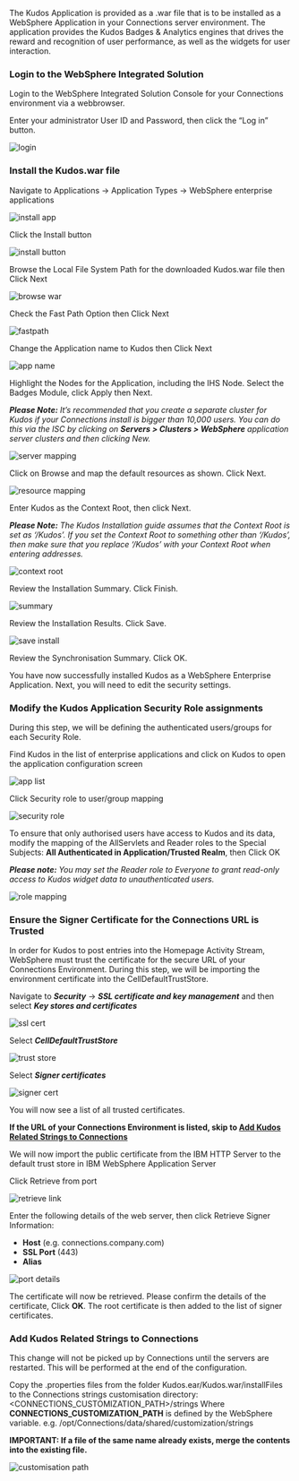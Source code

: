 The Kudos Application is provided as a .war file that is to be installed as a WebSphere Application in your Connections server environment.
The application provides the Kudos Badges & Analytics engines that drives the reward and recognition of user performance, as well as the widgets for user
interaction.

### Login to the WebSphere Integrated Solution

Login to the WebSphere Integrated Solution Console for your Connections environment via a webbrowser.

Enter your administrator User ID and Password, then click the “Log in” button.

![login](/assets/badges/install/app/WAS_Console_login.png)

### Install the Kudos.war file

Navigate to Applications → Application Types → WebSphere enterprise applications

![install app](/assets/badges/install/app/install_app.png)

Click the Install button

![install button](/assets/badges/install/app/install_button.png)

Browse the Local File System Path for the downloaded Kudos.war file then Click Next

![browse war](/assets/badges/install/app/browse_war.png)

Check the Fast Path Option then Click Next

![fastpath](/assets/badges/install/app/fastpath.png)

Change the Application name to Kudos then Click Next

![app name](/assets/badges/install/app/app_name.png)

Highlight the Nodes for the Application, including the IHS Node. Select the Badges Module, click Apply then Next.

**_Please Note:_** _It’s recommended that you create a separate cluster for Kudos if your Connections install is bigger than 10,000 users. You can do this via the ISC by clicking on_ **_Servers > Clusters > WebSphere_** _application server clusters and then clicking New._

![server mapping](/assets/badges/install/app/server_mapping.png)

Click on Browse and map the default resources as shown. Click Next.
<!--- //cluster??? -->
![resource mapping](/assets/badges/install/app/resource_mapping.png)

Enter Kudos as the Context Root, then click Next.

**_Please Note:_** _The Kudos Installation guide assumes that the Context Root is set as ‘/Kudos’. If you set the Context Root to something other than ‘/Kudos’, then make sure that you replace ‘/Kudos’ with your Context Root when entering addresses._

![context root](/assets/badges/install/app/context_root.png)

Review the Installation Summary. Click Finish.

![summary](/assets/badges/install/app/summary.png)

Review the Installation Results. Click Save.

![save install](/assets/badges/install/app/save_install.png)

Review the Synchronisation Summary. Click OK.

You have now successfully installed Kudos as a WebSphere Enterprise Application. Next, you will need to edit the security settings.


### Modify the Kudos Application Security Role assignments

During this step, we will be defining the authenticated users/groups for each Security Role.

Find Kudos in the list of enterprise applications and click on Kudos to open the application configuration screen

![app list](/assets/badges/install/app/kudos_app_list.png)

Click Security role to user/group mapping

![security role](/assets/badges/install/app/security_role_link.png)

To ensure that only authorised users have access to Kudos and its data, modify the mapping of the AllServlets and Reader roles to the Special Subjects: **All Authenticated in Application/Trusted Realm**, then Click OK

**_Please note:_** _You may set the Reader role to Everyone to grant read-only access to Kudos widget data to unauthenticated users._

![role mapping](/assets/badges/install/app/role_mapping.png)

### Ensure the Signer Certificate for the Connections URL is Trusted

In order for Kudos to post entries into the Homepage Activity Stream, WebSphere must trust the certificate for the secure URL of your Connections
Environment. During this step, we will be importing the environment certificate into the CellDefaultTrustStore.

Navigate to **_Security_** → **_SSL certificate and key management_** and then select **_Key stores and certificates_**

![ssl cert](/assets/badges/install/app/SSL_cert_link.png)

Select **_CellDefaultTrustStore_**

![trust store](/assets/badges/install/app/celldefaulttruststore.png)

Select **_Signer certificates_**

![signer cert](/assets/badges/install/app/signer_cert_link.png)

You will now see a list of all trusted certificates.

**If the URL of your Connections Environment is listed, skip to [Add Kudos Related Strings to Connections](/badges/install/app/app/#add-kudos-related-strings-to-connections)**

We will now import the public certificate from the IBM HTTP Server to the default trust store in IBM WebSphere Application Server

Click Retrieve from port

![retrieve link](/assets/badges/install/app/retrieve_link.png)

Enter the following details of the web server, then click Retrieve Signer Information:

- **Host** (e.g. connections.company.com)
- **SSL Port** (443)
- **Alias**

![port details](/assets/badges/install/app/port_details.png)


The certificate will now be retrieved. Please confirm the details of the certificate, Click **OK**.
The root certificate is then added to the list of signer certificates.

### Add Kudos Related Strings to Connections

This change will not be picked up by Connections until the servers are restarted. This will be performed at the end of the configuration.

Copy the .properties files from the folder Kudos.ear/Kudos.war/installFiles to the Connections strings customisation directory:
<CONNECTIONS_CUSTOMIZATION_PATH>/strings
Where **CONNECTIONS_CUSTOMIZATION_PATH** is defined by the WebSphere variable.
e.g. /opt/Connections/data/shared/customization/strings

**IMPORTANT: If a file of the same name already exists, merge the contents into the existing file.**

![customisation path](/assets/badges/install/app/conn_customisation_path.png)